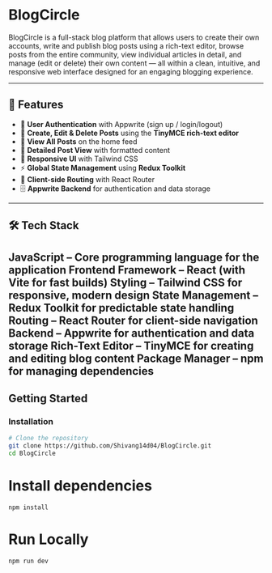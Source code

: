 # BlogCircle

BlogCircle is a full-stack blog platform that allows users to create their own accounts, write and publish blog posts using a rich-text editor, browse posts from the entire community, view individual articles in detail, and manage (edit or delete) their own content — all within a clean, intuitive, and responsive web interface designed for an engaging blogging experience.

---

## 📌 Features
- 🔑 **User Authentication** with Appwrite (sign up / login/logout)
- 📝 **Create, Edit & Delete Posts** using the **TinyMCE rich-text editor**
- 📰 **View All Posts** on the home feed
- 📄 **Detailed Post View** with formatted content
- 📱 **Responsive UI** with Tailwind CSS
- ⚡ **Global State Management** using **Redux Toolkit**
- 🔀 **Client-side Routing** with React Router
- 🗄 **Appwrite Backend** for authentication and data storage

---

## 🛠 Tech Stack
**JavaScript** – Core programming language for the application
**Frontend Framework** – React (with Vite for fast builds)
**Styling** – Tailwind CSS for responsive, modern design
**State Management** – Redux Toolkit for predictable state handling
**Routing** – React Router for client-side navigation
**Backend** – Appwrite for authentication and data storage
**Rich-Text Editor** – TinyMCE for creating and editing blog content
**Package Manager** – npm for managing dependencies
---

## Getting Started

### Installation
```bash
# Clone the repository
git clone https://github.com/Shivang14d04/BlogCircle.git
cd BlogCircle
```

# Install dependencies
```
npm install
```
# Run Locally
```
npm run dev
```

